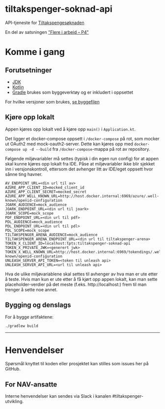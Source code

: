 tiltakspenger-soknad-api
================

API-tjeneste for [Tiltakspengesøknaden](https://github.com/navikt/tiltakspenger-soknad)

En del av satsningen ["Flere i arbeid – P4"](https://memu.no/artikler/stor-satsing-skal-fornye-navs-utdaterte-it-losninger-og-digitale-verktoy/)

# Komme i gang
## Forutsetninger
- [JDK](https://jdk.java.net/)
- [Kotlin](https://kotlinlang.org/)
- [Gradle](https://gradle.org/) brukes som byggeverktøy og er inkludert i oppsettet

For hvilke versjoner som brukes, [se byggefilen](build.gradle.kts)

## Kjøre opp lokalt

Appen kjøres opp lokalt ved å kjøre opp `main()` i `Application.kt`.

Det ligger et docker-compose oppsett i `/docker-compose` på rot, som mocker ut OAuth2 med mock-oauth2-server. Dette kan
kjøres opp med `docker-compose up -d --build` fra `/docker-compose`-mappa på rot av repository.

Følgende miljøvariabler må settes (typisk i din egen run config) for at appen skal kunne kjøres opp lokalt fra IDE. Påse at 
miljøvariabler ikke blir sjekket inn i versjonskontroll, ettersom det avhenger litt av IDE/eget oppsett hvor sånne ting
havner. 

```
AV_ENDPOINT_URL=<din url til av>
AZURE_APP_CLIENT_ID=mocked_client_id
AZURE_APP_CLIENT_SECRET=mocked_secret
AZURE_APP_WELL_KNOWN_URL=http://host.docker.internal:6969/azure/.well-known/openid-configuration
JOARK_AUDIENCE=mock_audience
JOARK_ENDPOINT_URL=<din url til joark>
JOARK_SCOPE=mock_scope
PDF_ENDPOINT_URL=<din url til pdf>
PDL_AUDIENCE=mock_audience
PDL_ENDPOINT_URL=<din url til pdl>
PDL_SCOPE=mock_scope
TILTAKSPENGER_ARENA_AUDIENCE=mock_audience
TILTAKSPENGER_ARENA_ENDPOINT_URL=<din url til tiltakspenger-arena>
TOKEN_X_CLIENT_ID=localhost:tpts:tiltakspenger-soknad-api
TOKEN_X_PRIVATE_JWK=<generert jwk>
TOKEN_X_WELL_KNOWN_URL=http://host.docker.internal:6969/tokendings/.well-known/openid-configuration
UNLEASH_SERVER_API_TOKEN=<token til unleash api>
UNLEASH_SERVER_API_URL=<url til unleash api>
```

Hva de ulike miljøvariablene skal settes til avhenger av hva man er ute etter å teste. Hvis man kun
er ute etter å få kjørt opp appen lokalt, kan man sette placeholder-verdier på det meste (f.eks. http://localhost:<et eller annet portnummer>) 
frem til man trenger å sette noe annet.

## Bygging og denslags
For å bygge artifaktene:

```sh
./gradlew build
```

---

# Henvendelser

Spørsmål knyttet til koden eller prosjektet kan stilles som issues her på GitHub.

## For NAV-ansatte

Interne henvendelser kan sendes via Slack i kanalen #tiltakspenger-utvikling.

